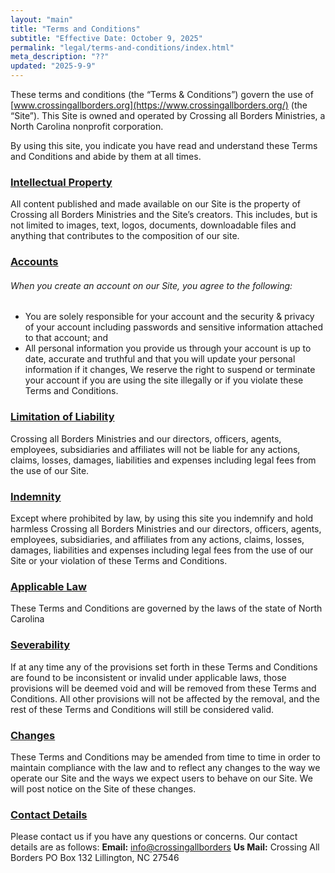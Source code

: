 ```yaml
---
layout: "main"
title: "Terms and Conditions"
subtitle: "Effective Date: October 9, 2025"
permalink: "legal/terms-and-conditions/index.html"
meta_description: "??"
updated: "2025-9-9"
---
```



These terms and conditions (the “Terms & Conditions”) govern the use of [www.crossingallborders.org](https://www.crossingallborders.org/) (the “Site”).  This Site is owned and operated by Crossing all Borders Ministries, a North Carolina nonprofit corporation.

By using this site, you indicate you have read and understand these Terms and Conditions and abide by them at all times.  

### **<u>Intellectual Property</u>**
All content published and made available on our Site is the property of Crossing all Borders Ministries and the Site’s creators.  This includes, but is not limited to images, text, logos, documents, downloadable files and anything that contributes to the composition of our site.

### **<u>Accounts</u>**
###### When you create an account on our Site, you agree to the following:
- You are solely responsible for your account and the security & privacy of your account including passwords and sensitive information attached to that account; and
- All personal information you provide us through your account is up to date, accurate and truthful and that you will update your personal information if it changes,
We reserve the right to suspend or terminate your account if you are using the site illegally or if you violate these Terms and Conditions.

### **<u>Limitation of Liability</u>**
Crossing all Borders Ministries and our directors, officers, agents, employees, subsidiaries and affiliates will not be liable for any actions, claims, losses, damages, liabilities and expenses including legal fees from the use of our Site.

### **<u>Indemnity</u>**
Except where prohibited by law, by using this site you indemnify and hold harmless Crossing all Borders Ministries and our directors, officers, agents, employees, subsidiaries, and affiliates from any actions, claims, losses, damages, liabilities and expenses including legal fees from the use of our Site or your violation of these Terms and Conditions.

### **<u>Applicable Law</u>**
These Terms and Conditions are governed by the laws of the state of North Carolina

### **<u>Severability</u>**
If at any time any of the provisions set forth in these Terms and Conditions are found to be inconsistent or invalid under applicable laws, those provisions will be deemed void and will be removed from these Terms and Conditions.  All other provisions will not be affected by the removal, and the rest of these Terms and Conditions will still be considered valid. 

### **<u>Changes</u>**
These Terms and Conditions may be amended from time to time in order to maintain compliance with the law and to reflect any changes to the way we operate our Site and the ways we expect users to behave on our Site.  We will post notice on the Site of these changes.

### **<u>Contact Details</u>**

Please contact us if you have any questions or concerns.  Our contact details are as follows:
**Email:** <a href="mailto:info@crossingallborders.org?subject=Terms and Conditions Inquiry&body=Hello,%0A%0AI%20have%20a%20question%20regarding%20your%20privacy%20policy.%20Please%20get%20back%20to%20me.%0A%0AThank%20you!%0A">info@crossingallborders</a>
**Us Mail:** 
Crossing All Borders
PO Box 132
Lillington, NC  27546


